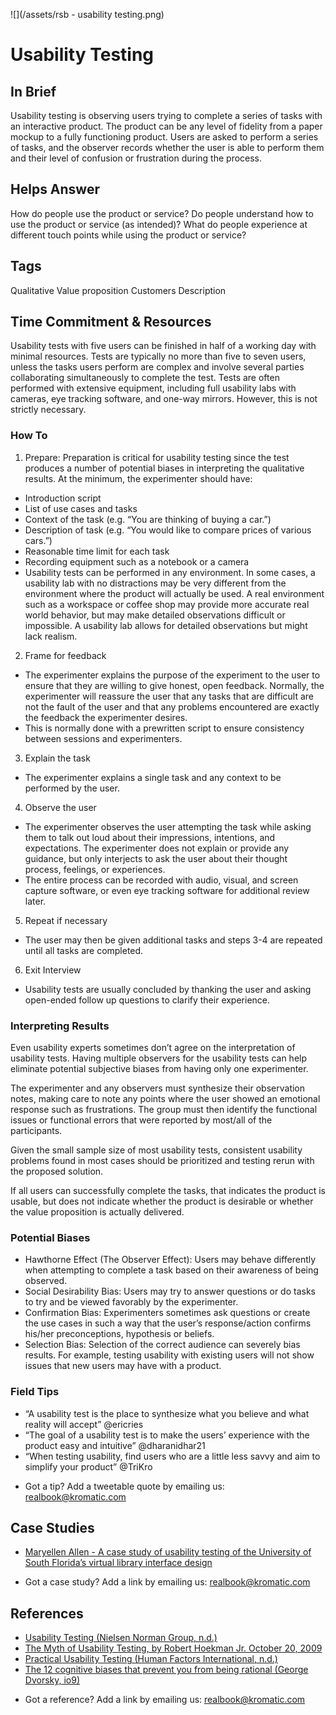 ![](/assets/rsb - usability testing.png)
# Usability Testing

## In Brief
Usability testing is observing users trying to complete a series of tasks with an interactive product. The product can be any level of fidelity from a paper mockup to a fully functioning product. Users are asked to perform a series of tasks, and the observer records whether the user is able to perform them and their level of confusion or frustration during the process.

## Helps Answer
How do people use the product or service? 
Do people understand how to use the product or service (as intended)?
What do people experience at different touch points while using the product or service?

## Tags
Qualitative
Value proposition
Customers
Description

## Time Commitment & Resources
Usability tests with five users can be finished in half of a working day with minimal resources. Tests are typically no more than five to seven users, unless the tasks users perform are complex and involve several parties collaborating simultaneously to complete the test.
Tests are often performed with extensive equipment, including full usability labs with cameras, eye tracking software, and one-way mirrors. However, this is not strictly necessary.

### How To

1. Prepare: Preparation is critical for usability testing since the test produces a number of potential biases in interpreting the qualitative results. At the minimum, the experimenter should have:
  * Introduction script
  * List of use cases and tasks
  * Context of the task (e.g. “You are thinking of buying a car.”)
  * Description of task (e.g. “You would like to compare prices of various cars.”)
  * Reasonable time limit for each task
  * Recording equipment such as a notebook or a camera
  * Usability tests can be performed in any environment. In some cases, a usability lab with no distractions may be very different from the environment where the product will actually be used. A real environment such as a workspace or coffee shop may provide more accurate real world behavior, but may make detailed observations difficult or impossible. A usability lab allows for detailed observations but might lack realism.
2. Frame for feedback
  * The experimenter explains the purpose of the experiment to the user to ensure that they are willing to give honest, open feedback. Normally, the experimenter will reassure the user that any tasks that are difficult are not the fault of the user and that any problems encountered are exactly the feedback the experimenter desires.
  * This is normally done with a prewritten script to ensure consistency between sessions and experimenters.
3. Explain the task
  * The experimenter explains a single task and any context to be performed by the user. 
4. Observe the user
  * The experimenter observes the user attempting the task while asking them to talk out loud about their impressions, intentions, and expectations. The experimenter does not explain or provide any guidance, but only interjects to ask the user about their thought process, feelings, or experiences.
  * The entire process can be recorded with audio, visual, and screen capture software, or even eye tracking software for additional review later.
5. Repeat if necessary
  * The user may then be given additional tasks and steps 3-4 are repeated until all tasks are completed.
6. Exit Interview
  * Usability tests are usually concluded by thanking the user and asking open-ended follow up questions to clarify their experience.

### Interpreting Results
Even usability experts sometimes don’t agree on the interpretation of usability tests. Having multiple observers for the usability tests can help eliminate potential subjective biases from having only one experimenter.

The experimenter and any observers must synthesize their observation notes, making care to note any points where the user showed an emotional response such as frustrations. The group must then identify the functional issues or functional errors that were reported by most/all of the participants.

Given the small sample size of most usability tests, consistent usability problems found in most cases should be prioritized and testing rerun with the proposed solution.

If all users can successfully complete the tasks, that indicates the product is usable, but does not indicate whether the product is desirable or whether the value proposition is actually delivered.

### Potential Biases
- Hawthorne Effect (The Observer Effect): Users may behave differently when attempting to complete a task based on their awareness of being observed.
- Social Desirability Bias: Users may try to answer questions or do tasks to try and be viewed favorably by the experimenter.
- Confirmation Bias: Experimenters sometimes ask questions or create the use cases in such a way that the user’s response/action confirms his/her preconceptions, hypothesis or beliefs. 
- Selection Bias: Selection of the correct audience can severely bias results. For example, testing usability with existing users will not show issues that new users may have with a product.

### Field Tips
- “A usability test is the place to synthesize what you believe and what reality will accept” @ericries 
- “The goal of a usability test is to make the users’ experience with the product easy and intuitive” @dharanidhar21
- “When testing usability, find users who are a little less savvy and aim to simplify your product” @TriKro
* Got a tip? Add a tweetable quote by emailing us: [realbook@kromatic.com](mailto:realbook@kromatic.com)

## Case Studies
- [Maryellen Allen - A case study of usability testing of the University of South Florida’s virtual library interface design](http://www.geocities.ws/scienceofinformation_dc/Documentos/OnlineInformation/p40.pdf)
* Got a case study? Add a link by emailing us: [realbook@kromatic.com](mailto:realbook@kromatic.com) 

## References
- [Usability Testing (Nielsen Norman Group, n.d.)](https://www.nngroup.com/courses/usability-testing/)
- [The Myth of Usability Testing, by Robert Hoekman Jr. October 20, 2009](https://alistapart.com/article/the-myth-of-usability-testing)
- [Practical Usability Testing (Human Factors International, n.d.)](http://www.humanfactors.com/training/practical_usability_testing.asp)
- [The 12 cognitive biases that prevent you from being rational (George Dvorsky, io9)](http://io9.gizmodo.com/5974468/the-most-common-cognitive-biases-that-prevent-you-from-being-rational)
* Got a reference? Add a link by emailing us: [realbook@kromatic.com](realbook@kromatic.com)